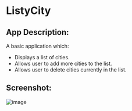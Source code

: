 # ListyCity

## App Description:
A basic application which:
- Displays a list of cities.
- Allows user to add more cities to the list.
- Allows user to delete cities currently in the list.

## Screenshot:
![image](https://user-images.githubusercontent.com/36719517/73057324-78022880-3e4e-11ea-8a26-8fc4fc660d90.png)
